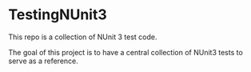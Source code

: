 # TestingNUnit3
This repo is a collection of NUnit 3 test code.

The goal of this project is to have a central collection of NUnit3 tests to serve as a reference.
